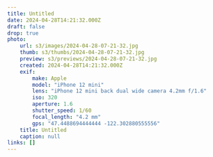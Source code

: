```yaml
---
title: Untitled
date: 2024-04-28T14:21:32.000Z
draft: false
drop: true
photo:
    url: s3/images/2024-04-28-07-21-32.jpg
    thumb: s3/thumbs/2024-04-28-07-21-32.jpg
    preview: s3/previews/2024-04-28-07-21-32.jpg
    created: 2024-04-28T14:21:32.000Z
    exif:
        make: Apple
        model: "iPhone 12 mini"
        lens: "iPhone 12 mini back dual wide camera 4.2mm f/1.6"
        iso: 320
        aperture: 1.6
        shutter_speed: 1/60
        focal_length: "4.2 mm"
        gps: "47.4488694444444 -122.302880555556"
    title: Untitled
    caption: null
links: []
---
```

